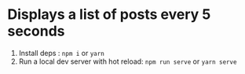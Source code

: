 # Displays a list of posts every 5 seconds

1. Install deps : `npm i` or `yarn`
2. Run a local dev server with hot reload: `npm run serve` or `yarn serve`


